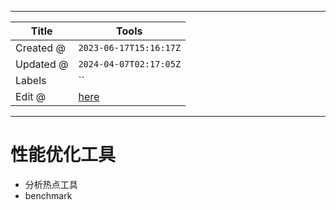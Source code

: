-----

| Title     | Tools                                            |
| --------- | ------------------------------------------------ |
| Created @ | `2023-06-17T15:16:17Z`                           |
| Updated @ | `2024-04-07T02:17:05Z`                           |
| Labels    | \`\`                                             |
| Edit @    | [here](https://github.com/junxnone/opt/issues/4) |

-----

# 性能优化工具

  - 分析热点工具
  - benchmark
